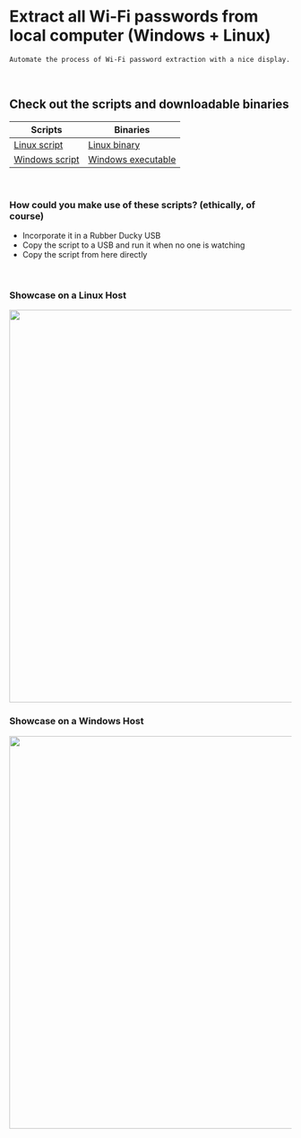 # Extract all Wi-Fi passwords from local computer (Windows + Linux)  
```
Automate the process of Wi-Fi password extraction with a nice display. 
```
<br>

## Check out the scripts and downloadable binaries 

|Scripts|Binaries|
|-------|--------|
|[Linux script](https://github.com/ChronosPK/WiFI_locally_extract_passwords/blob/main/Linux%20host%20-%20command.md)|[Linux binary](https://github.com/ChronosPK/WiFI_locally_extract_passwords/releases/tag/linux)|
|[Windows script](https://github.com/ChronosPK/WiFI_locally_extract_passwords/blob/main/Windows%20host%20-%20command.md)|[Windows executable](https://github.com/ChronosPK/WiFI_locally_extract_passwords/releases/tag/windows)|

<br>

### How could you make use of these scripts? (ethically, of course)
- Incorporate it in a Rubber Ducky USB
- Copy the script to a USB and run it when no one is watching
- Copy the script from here directly

<br>

### Showcase on a Linux Host
<img src="https://user-images.githubusercontent.com/93029180/214041278-82b2564f-fd4f-49be-954a-4845aee5222d.png" width="700">
<br>

### Showcase on a Windows Host
<img src="https://user-images.githubusercontent.com/93029180/214041390-3a16631a-991a-4827-8968-22df7520d149.png" width="700">
<br>
